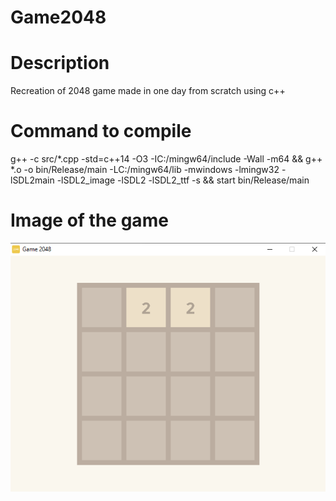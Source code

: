 # Game2048
<h1>Description</h1>
<p>
  Recreation of 2048 game made in one day from scratch using c++
</p>
<h1>Command to compile</h1>

g++ -c src/*.cpp -std=c++14 -O3 -IC:/mingw64/include -Wall -m64 && g++ *.o -o bin/Release/main -LC:/mingw64/lib -mwindows -lmingw32 -lSDL2main -lSDL2_image -lSDL2 -lSDL2_ttf -s && start bin/Release/main

<h1>Image of the game</h1>
<img src="Image.PNG">
